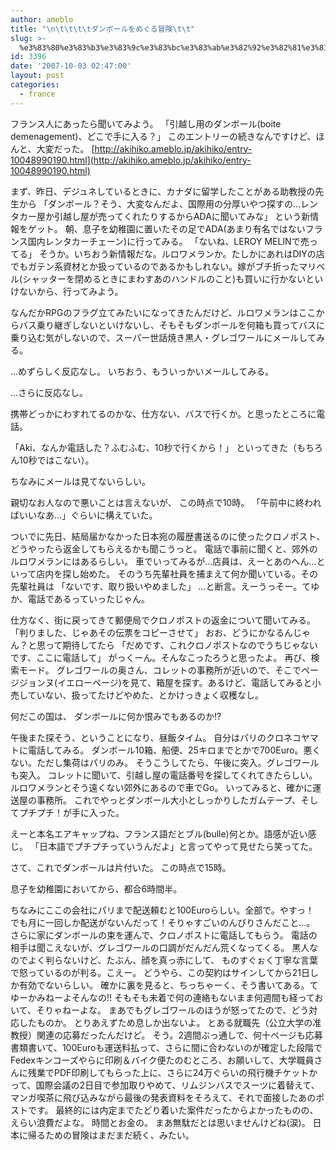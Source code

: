 ```yaml
---
author: ameblo
title: "\n\t\t\t\tダンボールをめぐる冒険\t\t"
slug: >-
  %e3%83%80%e3%83%b3%e3%83%9c%e3%83%bc%e3%83%ab%e3%82%92%e3%82%81%e3%81%90%e3%82%8b%e5%86%92%e9%99%ba
id: 3396
date: '2007-10-03 02:47:00'
layout: post
categories:
  - france
---
```


フランス人にあったら聞いてみよう。 「引越し用のダンボール(boite demenagement)、どこで手に入る？」 このエントリーの続きなんですけど、ほんと、大変だった。 [http://akihiko.ameblo.jp/akihiko/entry-10048990190.html](http://akihiko.ameblo.jp/akihiko/entry-10048990190.html)

まず、昨日、デジュネしているときに、カナダに留学したことがある助教授の先生から 「ダンボール？そう、大変なんだよ、国際用の分厚いやつ探すの…レンタカー屋か引越し屋が売ってくれたりするからADAに聞いてみな」 という新情報をゲット。 朝、息子を幼稚園に置いたその足でADA(あまり有名ではないフランス国内レンタカーチェーン)に行ってみる。 「ないね、LEROY MELINで売ってる」 そうか。いちおう新情報だな。ルロワメランか。たしかにあれはDIYの店でもガテン系資材とか扱っているのであるかもしれない。嫁がブチ折ったマリベル(シャッターを閉めるときにまわすあのハンドルのこと)も買いに行かないといけないから、行ってみよう。

なんだかRPGのフラグ立てみたいになってきたんだけど、ルロワメランはここからバス乗り継ぎしないといけないし、そもそもダンボールを何箱も買ってバスに乗り込む気がしないので、スーパー世話焼き黒人・グレゴワールにメールしてみる。

…めずらしく反応なし。 いちおう、もういっかいメールしてみる。

…さらに反応なし。

携帯どっかにわすれてるのかな、仕方ない、バスで行くか。と思ったところに電話。

「Aki、なんか電話した？ふむふむ、10秒で行くから！」 といってきた（もちろん10秒ではこない）。

ちなみにメールは見てないらしい。

親切なお人なので悪いことは言えないが、 この時点で10時。 「午前中に終わればいいなあ…」ぐらいに構えていた。

ついでに先日、結局届かなかった日本宛の履歴書送るのに使ったクロノポスト、 どうやったら返金してもらえるかも聞こうっと。 電話で事前に聞くと、郊外のルロワメランにはあるらしい。 車でいってみるが…店員は、えーとあのへん…といって店内を探し始めた。 そのうち先輩社員を捕まえて何か聞いている。その先輩社員は 「ないです、取り扱いやめました」 …と断言。えーうっそー。てゆか、電話であるっていったじゃん。

仕方なく、街に戻ってきて郵便局でクロノポストの返金について聞いてみる。 「判りました、じゃあその伝票をコピーさせて」 おお、どうにかなるんじゃん？と思って期待してたら 「だめです、これクロノポストなのでうちじゃないです、ここに電話して」 がっくーん。そんなこったろうと思ったよ。 再び、検索モード。 グレゴワールの奥さん、コレットの事務所が近いので、そこでページジョンヌ(イエローページ)を見て、箱屋を探す。あるけど、電話してみると小売していない、扱ってたけどやめた、とかけっきょく収穫なし。

何だこの国は、 ダンボールに何か恨みでもあるのか!?

午後また探そう、ということになり、昼飯タイム。 自分はパリのクロネコヤマトに電話してみる。 ダンボール10箱、船便、25キロまでとかで700Euro。悪くない。ただし集荷はパリのみ。 そうこうしてたら、午後に突入。グレゴワールも突入。 コレットに聞いて、引越し屋の電話番号を探してくれてきたらしい。 ルロワメランとそう遠くない郊外にあるので車でGo。 いってみると、確かに運送屋の事務所。 これでやっとダンボール大小としっかりしたガムテープ、そしてプチプチ！が手に入った。

えーと本名エアキャップね、フランス語だとブル(bulle)何とか。語感が近い感じ。 「日本語でプチプチっていうんだよ」と言ってやって見せたら笑ってた。

さて、これでダンボールは片付いた。 この時点で15時。

息子を幼稚園においてから、都合6時間半。

ちなみにここの会社にパリまで配送頼むと100Euroらしい。全部で。やすっ！ でも月に一回しか配送がないんだって！そりゃすごいのんびりさんだこと…。 さらに家にダンボールの束を運んで、クロノポストに電話してもらう。 電話の相手は聞こえないが、グレゴワールの口調がだんだん荒くなってくる。 黒人なのでよく判らないけど、たぶん、顔を真っ赤にして、 ものすぐぉく丁寧な言葉で怒っているのが判る。こえー。 どうやら、この契約はサインしてから21日しか有効でないらしい。 確かに裏を見ると、ちっちゃーく、そう書いてある。てゆーかみねーよそんなの!! そもそも未着で何の連絡もないまま何週間も経っておいて、そりゃねーよな。 まあでもグレゴワールのほうが怒ってたので、どう対応したものか。 とりあえずため息しか出ないよ。 とある就職先（公立大学の准教授）関連の応募だったんだけど。 そう。2週間ぶっ通しで、何十ページも応募書類書いて、100Euroも運送料払って、さらに間に合わないのが確定した段階でFedexキンコーズやらに印刷＆バイク便たのむところ、お願いして、大学職員さんに残業でPDF印刷してもらった上に、さらに24万ぐらいの飛行機チケットかって、国際会議の2日目で参加取りやめて、リムジンバスでスーツに着替えて、マンガ喫茶に飛び込みながら最後の発表資料をそろえて、それで面接したあのポストです。 最終的には内定までたどり着いた案件だったからよかったものの、えらい浪費だよな。 時間とお金の。 まあ無駄だとは思いませんけどね(涙)。 日本に帰るための冒険はまだまだ続く、みたい。